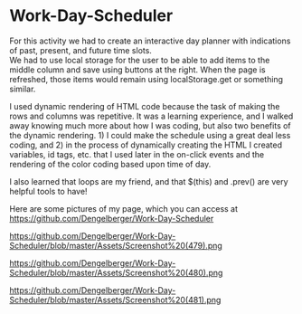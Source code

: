 # Work-Day-Scheduler

For this activity we had to create an interactive day planner with indications of past, present, and future time slots.  
We had to use local storage for the user to be able to add items to the middle column and save using buttons at the right.  When the page is refreshed, those items would remain using localStorage.get or something similar.

I used dynamic rendering of HTML code because the task of making the rows and columns was repetitive.  It was a learning experience, and I walked away knowing much more about how I was coding, but also two benefits of the dynamic rendering. 1) I could make the schedule using a great deal less coding, and 2) in the process of dynamically creating the HTML I created variables, id tags, etc. that I used later in the on-click events and the rendering of the color coding based upon time of day.

I also learned that loops are my friend, and that $(this) and .prev() are very helpful tools to have!

Here are some pictures of my page, which you can access at https://github.com/Dengelberger/Work-Day-Scheduler

https://github.com/Dengelberger/Work-Day-Scheduler/blob/master/Assets/Screenshot%20(479).png


https://github.com/Dengelberger/Work-Day-Scheduler/blob/master/Assets/Screenshot%20(480).png


https://github.com/Dengelberger/Work-Day-Scheduler/blob/master/Assets/Screenshot%20(481).png

